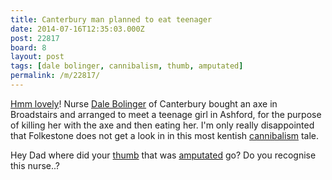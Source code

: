 ```yaml
---
title: Canterbury man planned to eat teenager
date: 2014-07-16T12:35:03.000Z
post: 22817
board: 8
layout: post
tags: [dale bolinger, cannibalism, thumb, amputated]
permalink: /m/22817/
---
```

<a href="http://www.bbc.co.uk/news/uk-england-kent-28313483">Hmm lovely</a>! Nurse <a href="/wiki/dale+bolinger">Dale Bolinger</a> of Canterbury bought an axe in Broadstairs and arranged to meet a teenage girl in Ashford, for the purpose of killing her with the axe and then eating her. I'm only really disappointed that Folkestone does not get a look in in this most kentish <a href="/wiki/cannibalism">cannibalism</a> tale.

Hey Dad where did your <a href="/wiki/thumb">thumb</a> that was <a href="/wiki/amputated">amputated</a> go? Do you recognise this nurse..?
